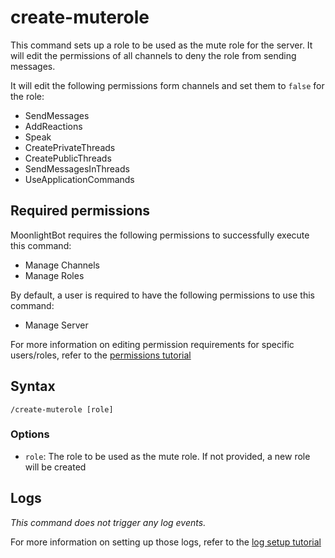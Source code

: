 # create-muterole

This command sets up a role to be used as the mute role for the server. It will edit the permissions of all channels to
deny the role from sending messages.

It will edit the following permissions form channels and set them to `false` for the role:

* SendMessages
* AddReactions
* Speak
* CreatePrivateThreads
* CreatePublicThreads
* SendMessagesInThreads
* UseApplicationCommands

## Required permissions

MoonlightBot requires the following permissions to successfully execute this command:

* Manage Channels
* Manage Roles

By default, a user is required to have the following permissions to use this command:

* Manage Server

For more information on editing permission requirements for specific users/roles, refer to
the [permissions tutorial](<linkToPermissionsTutorial>)

## Syntax

```text
/create-muterole [role]
```

### Options

* `role`: The role to be used as the mute role. If not provided, a new role will be created

## Logs

*This command does not trigger any log events.*

For more information on setting up those logs, refer to the [log setup tutorial](<linkToLogTutorial>)